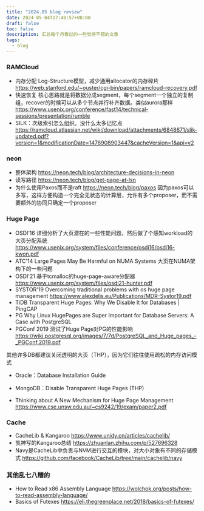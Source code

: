 ```yaml
---
title: "2024.05 blog review"
date: 2024-05-04T17:40:57+08:00
draft: false
toc: false
description: 汇总每个月看过的一些觉得不错的文章
tags: 
  - blog
---
```


### RAMCloud
- 内存分配 Log-Structure模型，减少通用allocator的内存碎片 https://web.stanford.edu/~ouster/cgi-bin/papers/ramcloud-recovery.pdf
- 快速恢复 核心思路就是将数据分成segment，每个segment一个独立的复制组，recover的时候可以从多个节点并行补齐数据。类似aurora那样 https://www.usenix.org/conference/fast14/technical-sessions/presentation/rumble
- SILK：次级索引怎么组织。没什么太多记忆点 https://ramcloud.atlassian.net/wiki/download/attachments/6848671/slik-updated.pdf?version=1&modificationDate=1476908903447&cacheVersion=1&api=v2

### neon
- 整体架构  https://neon.tech/blog/architecture-decisions-in-neon
- 读写路径 https://neon.tech/blog/get-page-at-lsn
- 为什么使用Paxos而不是raft https://neon.tech/blog/paxos 因为paxos可以多写，这样方便构造一个完全无状态的计算层，允许有多个proposer，而不需要额外的协同只确定一个proposer

### Huge Page

- OSDI‘16 详细分析了大页潜在的一些性能问题，然后做了个感知workload的大页分配系统 https://www.usenix.org/system/files/conference/osdi16/osdi16-kwon.pdf
- ATC'14  Large Pages May Be Harmful on NUMA Systems 大页在NUMA架构下的一些问题
- OSDI'21 基于tcmalloc的huge-page-aware分配器 https://www.usenix.org/system/files/osdi21-hunter.pdf
- SYSTOR'19 Overcoming traditional problems with os huge page management https://www.alexdelis.eu/Publications/MDR-Systor19.pdf
- TiDB Transparent Huge Pages: Why We Disable It for Databases | PingCAP
- PG Why Linux HugePages are Super Important for Database Servers: A Case with PostgreSQL
- PGConf 2019 测试了Huge Page对PG的性能影响 https://wiki.postgresql.org/images/7/7d/PostgreSQL_and_Huge_pages_-_PGConf.2019.pdf

其他许多DB都建议关闭透明的大页（THP），因为它们往往使用疏松的内存访问模式
- Oracle：Database Installation Guide
- MongoDB：Disable Transparent Huge Pages (THP)

- Thinking about A New Mechanism for Huge Page Management https://www.cse.unsw.edu.au/~cs9242/19/exam/paper2.pdf

### Cache
- CacheLib & Kangaroo https://www.unidy.cn/articles/cachelib/
- 凯神写的Kangaroo总结 https://zhuanlan.zhihu.com/p/527696328
- Navy是CacheLib中负责与NVM进行交互的模块，对大小对象有不同的存储模式 https://github.com/facebook/CacheLib/tree/main/cachelib/navy


### 其他乱七八糟的
- How to Read x86 Assembly Language https://wolchok.org/posts/how-to-read-assembly-language/
- Basics of Futexes https://eli.thegreenplace.net/2018/basics-of-futexes/
